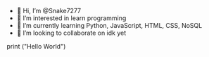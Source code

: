 - 👋 Hi, I’m @Snake7277
- 👀 I’m interested in learn programming 
- 🌱 I’m currently learning Python, JavaScript, HTML, CSS, NoSQL
- 💞️ I’m looking to collaborate on idk yet
<!---
Snake7277/Snake7277 is a ✨ special ✨ repository because its `README.md` (this file) appears on your GitHub profile.
You can click the Preview link to take a look at your changes.
--->
print ("Hello World")
